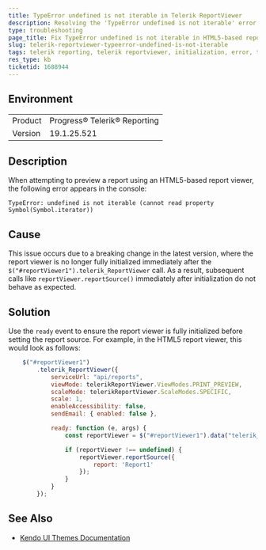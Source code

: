 ```yaml
---
title: TypeError undefined is not iterable in Telerik ReportViewer
description: Resolving the 'TypeError undefined is not iterable' error when previewing a report with Telerik ReportViewer.
type: troubleshooting
page_title: Fix TypeError undefined is not iterable in HTML5-based report viewer
slug: telerik-reportviewer-typeerror-undefined-is-not-iterable
tags: telerik reporting, telerik reportviewer, initialization, error, typeerror, javascript
res_type: kb
ticketid: 1688944
---
```


## Environment
<table>
<tbody>
<tr>
<td>Product</td>
<td>
Progress® Telerik® Reporting
</td>
</tr>
<tr>
<td>Version</td>
<td>19.1.25.521</td>
</tr>
</tbody>
</table>

## Description

When attempting to preview a report using an HTML5-based report viewer, the following error appears in the console:

`TypeError: undefined is not iterable (cannot read property Symbol(Symbol.iterator))`

## Cause

This issue occurs due to a breaking change in the latest version, where the report viewer is no longer fully initialized immediately after the `$("#reportViewer1").telerik_ReportViewer` call. As a result, subsequent calls like `reportViewer.reportSource()` immediately after initialization do not behave as expected.

## Solution

Use the `ready` event to ensure the report viewer is fully initialized before setting the report source. For example, in the HTML5 report viewer, this would look as follows:

````javascript
    $("#reportViewer1")
        .telerik_ReportViewer({
            serviceUrl: "api/reports",
            viewMode: telerikReportViewer.ViewModes.PRINT_PREVIEW,
            scaleMode: telerikReportViewer.ScaleModes.SPECIFIC,
            scale: 1,
            enableAccessibility: false,
            sendEmail: { enabled: false },

            ready: function (e, args) {
                const reportViewer = $("#reportViewer1").data("telerik_ReportViewer");

                if (reportViewer !== undefined) {
                    reportViewer.reportSource({
                        report: 'Report1'
                    });
                }
            }
        });
````

## See Also

- [Kendo UI Themes Documentation](https://docs.telerik.com/kendo-ui/styles-and-layout/themes-overview)
